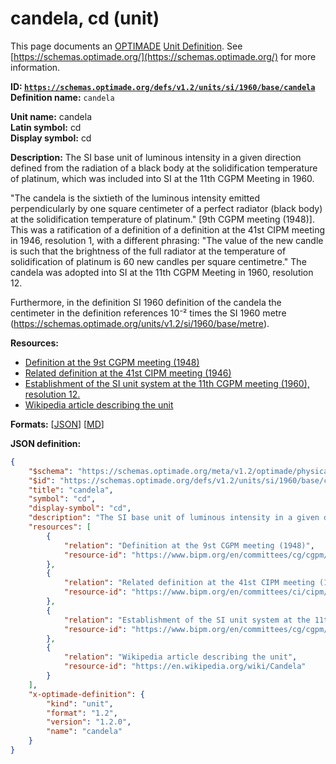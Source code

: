 # candela, cd (unit)

This page documents an [OPTIMADE](https://www.optimade.org/) [Unit Definition](https://schemas.optimade.org/#definitions). See [https://schemas.optimade.org/](https://schemas.optimade.org/) for more information.

**ID: [`https://schemas.optimade.org/defs/v1.2/units/si/1960/base/candela`](https://schemas.optimade.org/defs/v1.2/units/si/1960/base/candela)**  
**Definition name:** `candela`

**Unit name:** candela  
**Latin symbol:** cd  
**Display symbol:** cd  
  
**Description:** The SI base unit of luminous intensity in a given direction defined from the radiation of a black body at the solidification temperature of platinum, which was included into SI at the 11th CGPM Meeting in 1960.

"The candela is the sixtieth of the luminous intensity emitted perpendicularly by one square centimeter of a perfect radiator (black body) at the solidification temperature of platinum." [9th CGPM meeting (1948)].
This was a ratification of a definition of a definition at the 41st CIPM meeting in 1946, resolution 1, with a different phrasing: "The value of the new candle is such that the brightness of the full radiator at the temperature of solidification of platinum is 60 new candles per square centimetre."
The candela was adopted into SI at the 11th CGPM Meeting in 1960, resolution 12.

Furthermore, in the definition SI 1960 definition of the candela the centimeter in the definition references 10⁻² times the SI 1960 metre (https://schemas.optimade.org/units/v1.2/si/1960/base/metre).

**Resources:**

- [Definition at the 9st CGPM meeting (1948)](https://www.bipm.org/en/committees/cg/cgpm/9-1948)
- [Related definition at the 41st CIPM meeting (1946)](https://www.bipm.org/en/committees/ci/cipm/41-1946/resolution-1)
- [Establishment of the SI unit system at the 11th CGPM meeting (1960), resolution 12.](https://www.bipm.org/en/committees/cg/cgpm/11-1960/resolution-12)
- [Wikipedia article describing the unit](https://en.wikipedia.org/wiki/Candela)


**Formats:** [[JSON](candela.json)] [[MD](candela.md)]

**JSON definition:**

``` json
{
    "$schema": "https://schemas.optimade.org/meta/v1.2/optimade/physical_unit_definition.md",
    "$id": "https://schemas.optimade.org/defs/v1.2/units/si/1960/base/candela",
    "title": "candela",
    "symbol": "cd",
    "display-symbol": "cd",
    "description": "The SI base unit of luminous intensity in a given direction defined from the radiation of a black body at the solidification temperature of platinum, which was included into SI at the 11th CGPM Meeting in 1960.\n\n\"The candela is the sixtieth of the luminous intensity emitted perpendicularly by one square centimeter of a perfect radiator (black body) at the solidification temperature of platinum.\" [9th CGPM meeting (1948)].\nThis was a ratification of a definition of a definition at the 41st CIPM meeting in 1946, resolution 1, with a different phrasing: \"The value of the new candle is such that the brightness of the full radiator at the temperature of solidification of platinum is 60 new candles per square centimetre.\"\nThe candela was adopted into SI at the 11th CGPM Meeting in 1960, resolution 12.\n\nFurthermore, in the definition SI 1960 definition of the candela the centimeter in the definition references 10\u207b\u00b2 times the SI 1960 metre (https://schemas.optimade.org/units/v1.2/si/1960/base/metre).",
    "resources": [
        {
            "relation": "Definition at the 9st CGPM meeting (1948)",
            "resource-id": "https://www.bipm.org/en/committees/cg/cgpm/9-1948"
        },
        {
            "relation": "Related definition at the 41st CIPM meeting (1946)",
            "resource-id": "https://www.bipm.org/en/committees/ci/cipm/41-1946/resolution-1"
        },
        {
            "relation": "Establishment of the SI unit system at the 11th CGPM meeting (1960), resolution 12.",
            "resource-id": "https://www.bipm.org/en/committees/cg/cgpm/11-1960/resolution-12"
        },
        {
            "relation": "Wikipedia article describing the unit",
            "resource-id": "https://en.wikipedia.org/wiki/Candela"
        }
    ],
    "x-optimade-definition": {
        "kind": "unit",
        "format": "1.2",
        "version": "1.2.0",
        "name": "candela"
    }
}
```